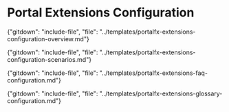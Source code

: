 # Portal Extensions Configuration

<!-- document headers are in the individual documents -->

{"gitdown": "include-file", "file": "../templates/portalfx-extensions-configuration-overview.md"}

{"gitdown": "include-file", "file": "../templates/portalfx-extensions-configuration-scenarios.md"}

{"gitdown": "include-file", "file": "../templates/portalfx-extensions-faq-configuration.md"}

{"gitdown": "include-file", "file": "../templates/portalfx-extensions-glossary-configuration.md"}